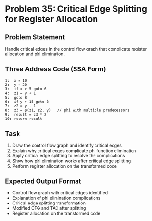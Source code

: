 # Problem 35: Critical Edge Splitting for Register Allocation

## Problem Statement
Handle critical edges in the control flow graph that complicate register allocation and phi elimination.

## Three Address Code (SSA Form)
```
1:  x = 10
2:  y = 20
3:  if x > 5 goto 6
4:  z1 = y + 1
5:  goto 8
6:  if y > 15 goto 8
7:  z2 = y - 1
8:  z3 = φ(z1, z2, y)   // phi with multiple predecessors
9:  result = z3 * 2
10: return result
```

## Task
1. Draw the control flow graph and identify critical edges
2. Explain why critical edges complicate phi function elimination
3. Apply critical edge splitting to resolve the complications
4. Show how phi elimination works after critical edge splitting
5. Perform register allocation on the transformed code

## Expected Output Format
- Control flow graph with critical edges identified
- Explanation of phi elimination complications
- Critical edge splitting transformation
- Modified CFG and TAC after splitting
- Register allocation on the transformed code